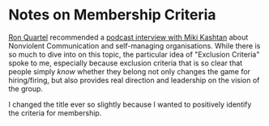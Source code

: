 # Notes on Membership Criteria

[Ron Quartel](http://www.fast-agile.com/about) recommended a [podcast interview with Miki Kashtan](https://leadermorphosis.co/ep-37-miki-kashtan-on-the-three-shifts-needed-for-self-managing-organisations-to-thrive) about Nonviolent Communication and self-managing organisations. While there is so much to dive into on this topic, the particular idea of "Exclusion Criteria" spoke to me, especially because exclusion criteria that is so clear that people simply _know_ whether they belong not only changes the game for hiring/firing, but also provides real direction and leadership on the vision of the group.

I changed the title ever so slightly because I wanted to positively identify the criteria for membership.
